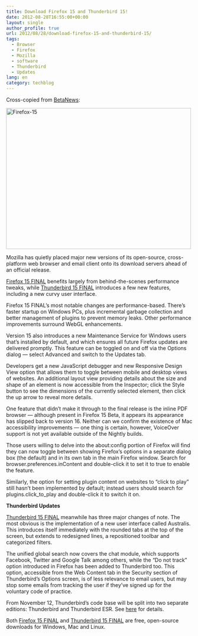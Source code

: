 ```yaml
---
title: Download Firefox 15 and Thunderbird 15!
date: 2012-08-28T16:55:00+00:00
layout: single
author_profile: true
url: 2012/08/28/download-firefox-15-and-thunderbird-15/
tags:
  - Browser
  - Firefox
  - Mozilla
  - software
  - Thunderbird
  - Updates
lang: en
category: techblog
---
```

Cross-copied from <a href="http://betanews.com/2012/08/28/download-firefox-15-and-thunderbird-15-now/" target="_blank">BetaNews</a>: 

<a href="http://lh4.ggpht.com/-ZoPErUioMCk/UDzwx4iIvGI/AAAAAAAAHQU/GW5FEZuXKq4/s1600-h/Firefox-15%25255B5%25255D.jpg" target="_blank"><img title="Firefox-15" border="0" alt="Firefox-15" src="http://lh3.ggpht.com/-_JKv3l5urpc/UDzw4AUagTI/AAAAAAAAHQc/2_55EkWK5sA/Firefox-15_thumb%25255B3%25255D.jpg?imgmax=800" width="500" height="382" /></a> 

Mozilla has quietly placed major new versions of its open-source, cross-platform web browser and email client onto its download servers ahead of an official release. 

[Firefox 15 FINAL](http://www.downloadcrew.com/article/24333-firefox) benefits largely from behind-the-scenes performance tweaks, while [Thunderbird 15 FINAL](http://www.downloadcrew.com/article/24287-mozilla_thunderbird) introduces a few new features, including a new curvy user interface. 

Firefox 15 FINAL’s most notable changes are performance-based. There’s faster startup on Windows PCs, plus incremental garbage collection and better management of plugins to prevent memory leaks. Other performance improvements surround WebGL enhancements. 

Version 15 also introduces a new Maintenance Service for Windows users that’s installed by default, and which ensures all future Firefox updates are delivered promptly. This feature can be toggled on and off via the Options dialog — select Advanced and switch to the Updates tab. 

Developers get a new JavaScript debugger and new Responsive Design View option that allows them to toggle between mobile and desktop views of websites. An additional layout view providing details about the size and shape of an element is now accessible from the Inspector; click the Style button to see the dimensions of the currently selected element, then click the up arrow to reveal more details. 

One feature that didn’t make it through to the final release is the inline PDF browser — although present in Firefox 15 Beta, it appears its appearance has slipped back to version 16. Neither can we confirm the existence of Mac accessibility improvements — one thing is certain, however, VoiceOver support is not yet available outside of the Nightly builds. 

Those users willing to delve into the about:config portion of Firefox will find they can now toggle between showing Firefox’s options in a separate dialog box (the default) and in its own tab in the main Firefox window. Search for browser.preferences.inContent and double-click it to set it to true to enable the feature. 

Similarly, the option for setting plugin content on websites to “click to play” still hasn’t been implemented by default; instead users should search for plugins.click\_to\_play and double-click it to switch it on. 

**Thunderbird Updates**[  
](http://www.downloadcrew.com/article/24287-mozilla_thunderbird) 

[Thunderbird 15 FINAL](http://www.downloadcrew.com/article/24287-mozilla_thunderbird) meanwhile has three major changes of note. The most obvious is the implementation of a new user interface called Australis. This introduces itself immediately with the rounded tabs at the top of the screen, but extends to redesigned lines, a repositioned toolbar and categorized filters. 

The unified global search now covers the chat module, which supports Facebook, Twitter and Google Talk among others, while the “Do not track” option introduced in Firefox has been added to Thunderbird too. This option, accessible from the Web Content tab in the Security section of Thunderbird’s Options screen, is of less relevance to email users, but may stop some emails from tracking the user if they’ve signed up for the voluntary code of practice. 

From November 12, Thunderbird’s code base will be split into two separate editions: Thunderbird and Thunderbird ESR. See [here](https://wiki.mozilla.org/Thunderbird/Proposal:_New_Release_and_Governance_Model#Thunderbird_and_Thunderbird_ESR) for details. 

Both [Firefox 15 FINAL](http://www.downloadcrew.com/article/24333-firefox) and [Thunderbird 15 FINAL](http://www.downloadcrew.com/article/24287-mozilla_thunderbird) are free, open-source downloads for Windows, Mac and Linux.